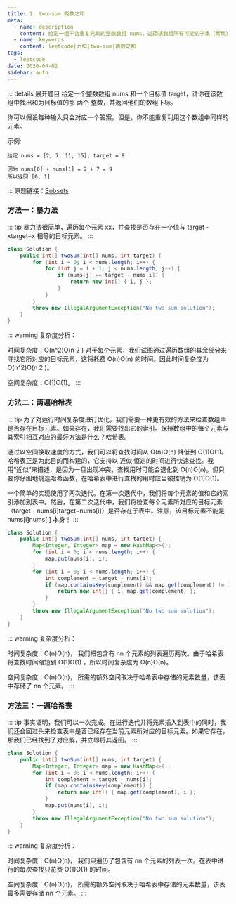 ```yaml
---
title: 1. two-sum 两数之和
meta:
  - name: description
    content: 给定一组不含重复元素的整数数组 nums，返回该数组所有可能的子集（幂集）。
  - name: keywords
    content: leetcode|力扣|two-sum|两数之和
tags:
  - leetcode
date: 2020-04-02
sidebar: auto
---
```


::: details 展开题目
给定一个整数数组 nums 和一个目标值 target，请你在该数组中找出和为目标值的那 两个 整数，并返回他们的数组下标。

你可以假设每种输入只会对应一个答案。但是，你不能重复利用这个数组中同样的元素。

示例:
```
给定 nums = [2, 7, 11, 15], target = 9

因为 nums[0] + nums[1] = 2 + 7 = 9
所以返回 [0, 1]
```
:::
原题链接：[Subsets](https://leetcode.com/problems/two-sum/)

### 方法一：暴力法
::: tip
暴力法很简单，遍历每个元素 xx，并查找是否存在一个值与 target - xtarget−x 相等的目标元素。
:::

```Java
class Solution {
    public int[] twoSum(int[] nums, int target) {
        for (int i = 0; i < nums.length; i++) {
            for (int j = i + 1; j < nums.length; j++) {
                if (nums[j] == target - nums[i]) {
                    return new int[] { i, j };
                }
            }
        }
        throw new IllegalArgumentException("No two sum solution");
    }
}
```
::: warning
复杂度分析：

时间复杂度：O(n^2)O(n 
2
 )
对于每个元素，我们试图通过遍历数组的其余部分来寻找它所对应的目标元素，这将耗费 O(n)O(n) 的时间。因此时间复杂度为 O(n^2)O(n 
2
 )。

空间复杂度：O(1)O(1)。
:::

### 方法二：两遍哈希表
::: tip
为了对运行时间复杂度进行优化，我们需要一种更有效的方法来检查数组中是否存在目标元素。如果存在，我们需要找出它的索引。保持数组中的每个元素与其索引相互对应的最好方法是什么？哈希表。

通过以空间换取速度的方式，我们可以将查找时间从 O(n)O(n) 降低到 O(1)O(1)。哈希表正是为此目的而构建的，它支持以 近似 恒定的时间进行快速查找。我用“近似”来描述，是因为一旦出现冲突，查找用时可能会退化到 O(n)O(n)。但只要你仔细地挑选哈希函数，在哈希表中进行查找的用时应当被摊销为 O(1)O(1)。

一个简单的实现使用了两次迭代。在第一次迭代中，我们将每个元素的值和它的索引添加到表中。然后，在第二次迭代中，我们将检查每个元素所对应的目标元素（target - nums[i]target−nums[i]）是否存在于表中。注意，该目标元素不能是 nums[i]nums[i] 本身！
:::

``` Java
class Solution {
    public int[] twoSum(int[] nums, int target) {
        Map<Integer, Integer> map = new HashMap<>();
        for (int i = 0; i < nums.length; i++) {
            map.put(nums[i], i);
        }
        for (int i = 0; i < nums.length; i++) {
            int complement = target - nums[i];
            if (map.containsKey(complement) && map.get(complement) != i) {
                return new int[] { i, map.get(complement) };
            }
        }
        throw new IllegalArgumentException("No two sum solution");
    }
}
```
::: warning
复杂度分析：

时间复杂度：O(n)O(n)，
我们把包含有 nn 个元素的列表遍历两次。由于哈希表将查找时间缩短到 O(1)O(1) ，所以时间复杂度为 O(n)O(n)。

空间复杂度：O(n)O(n)，
所需的额外空间取决于哈希表中存储的元素数量，该表中存储了 nn 个元素。
:::


### 方法三：一遍哈希表
::: tip
事实证明，我们可以一次完成。在进行迭代并将元素插入到表中的同时，我们还会回过头来检查表中是否已经存在当前元素所对应的目标元素。如果它存在，那我们已经找到了对应解，并立即将其返回。
:::

``` Java
class Solution {
    public int[] twoSum(int[] nums, int target) {
        Map<Integer, Integer> map = new HashMap<>();
        for (int i = 0; i < nums.length; i++) {
            int complement = target - nums[i];
            if (map.containsKey(complement)) {
                return new int[] { map.get(complement), i };
            }
            map.put(nums[i], i);
        }
        throw new IllegalArgumentException("No two sum solution");
    }
}
```
::: warning
复杂度分析：

时间复杂度：O(n)O(n)，
我们只遍历了包含有 nn 个元素的列表一次。在表中进行的每次查找只花费 O(1)O(1) 的时间。

空间复杂度：O(n)O(n)，
所需的额外空间取决于哈希表中存储的元素数量，该表最多需要存储 nn 个元素。
::: 